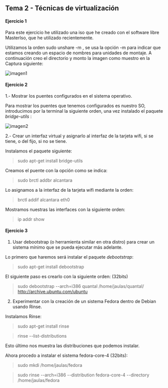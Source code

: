 ## Tema 2 - Técnicas de virtualización ##


#### Ejercicio 1 ####

Para este ejercicio he utilizado una iso que he creado con el software libre MasterIso, que he utilizado recientemente.


Utilizamos la orden sudo unshare -m <directorio>, se usa la opción -m para indicar que estamos creando un espacio de 
nombres para unidades de montaje. A continuación creo el directorio y monto la imagen como muestro en la Captura siguiente:

![imagen1](https://dl.dropbox.com/s/80fff2m1vpoz56m/Captura%20de%20pantalla%20de%202013-10-25%2010%3A11%3A06.png)


#### Ejercicio 2 ####

1.- Mostrar los puentes configurados en el sistema operativo.

Para mostrar los puentes que tenemos configurados es nuestro SO, introducimos por la terminal la siguiente orden, una vez
instalado el paquete *bridge-utils* :


![imagen2](https://dl.dropbox.com/s/idg5lsm5dbaqugh/Captura%20de%20pantalla%20de%202013-10-25%2010%3A58%3A15.png)


2.- Crear un interfaz virtual y asignarlo al interfaz de la tarjeta wifi, si se tiene, o del fijo, si no se tiene.

Instalamos el paquete siguiente:

> sudo apt-get install bridge-utils

Creamos el puente con la opción como se indica:

> sudo brctl addbr alcantara

Lo asignamos a la interfaz de la tarjeta wifi mediante la orden:

> brctl addif alcantara eth0

Mostramos nuestras las interfaces con la siguiente orden:

> ip addr show


#### Ejercicio 3 ####

1. Usar debootstrap (o herramienta similar en otra distro) para crear un sistema mínimo que se pueda ejecutar más 
adelante.

Lo primero que haremos será instalar el paquete *debootstrap*:

> sudo apt-get install debootstrap

El siguiente paso es crearlo con la siguiente orden: (32bits)

> sudo debootstrap --arch=i386 quantal /home/jaulas/quantal/ http://archive.ubuntu.com/ubuntu


2. Experimentar con la creación de un sistema Fedora dentro de Debian usando Rinse.

Instalamos Rinse:

> sudo apt-get install rinse

> rinse --list-distributions

Esto último nos muestra las distribuciones que podemos instalar.

Ahora procedo a instalar el sistema fedora-core-4 (32bits):

> sudo mkdi /home/jaulas/fedora

> sudo rinse --arch=i386 --distribution fedora-core-4 --directory /home/jaulas/fedora


